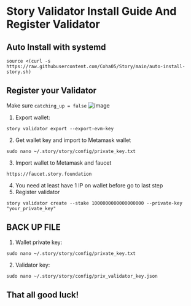 # Story Validator Install Guide And Register Validator

## Auto Install with systemd
```
source <(curl -s https://raw.githubusercontent.com/Coha05/Story/main/auto-install-story.sh)
```

## Register your Validator 

Make sure `catching_up = false` ![image](https://github.com/user-attachments/assets/ab9bdfc4-5410-4ba8-921a-0d5049424740)

1. Export wallet:
```
story validator export --export-evm-key
```
2. Get wallet key and import to Metamask wallet
```
sudo nano ~/.story/story/config/private_key.txt
```
3. Import wallet to Metamask and faucet

 ```
 https://faucet.story.foundation
```

4. You need at least have 1 IP on wallet before go to last step
5. Register validator
   
```
story validator create --stake 1000000000000000000 --private-key "your_private_key"
```
## BACK UP FILE

1. Wallet private key:
```
sudo nano ~/.story/story/config/private_key.txt
```
2. Validator key:

```
sudo nano ~/.story/story/config/priv_validator_key.json
```
## That all good luck!

